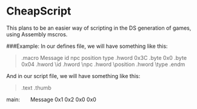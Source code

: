 # CheapScript

This plans to be an easier way of scripting in the DS generation of games, using Assembly mscros.

###Example:
In our defines file, we will have something like this:

> .macro Message id npc position type
.hword 0x3C
.byte 0x0
.byte 0x04
.hword \id
.hword \npc
.hword \position
.hword \type
.endm

And in our script file, we will have something like this:

> .text
.thumb

main:
        Message 0x1 0x2 0x0 0x0
